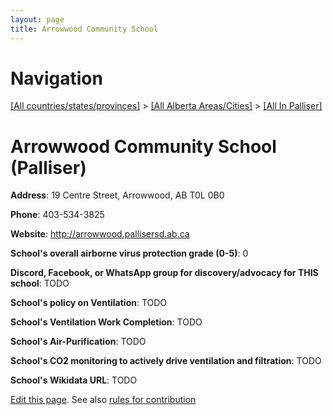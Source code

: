 ```yaml
---
layout: page
title: Arrowwood Community School
---
```

# Navigation

[[All countries/states/provinces]](../../..) > [[All Alberta Areas/Cities]](../..) > [[All In Palliser]](..)

# Arrowwood Community School (Palliser)

**Address**: 19 Centre Street, Arrowwood, AB T0L 0B0

**Phone**: 403-534-3825

**Website**: <http://arrowwood.pallisersd.ab.ca>

**School's overall airborne virus protection grade (0-5)**: 0

**Discord, Facebook, or WhatsApp group for discovery/advocacy for THIS school**: TODO

**School's policy on Ventilation**: TODO

**School's Ventilation Work Completion**: TODO

**School's Air-Purification**: TODO

**School's CO2 monitoring to actively drive ventilation and filtration**: TODO

**School's Wikidata URL**: TODO


[Edit this page](https://github.com/ventilate-schools/AB/edit/main/./Palliser/Arrowwood_Community_School.md). See also [rules for contribution](../../../contribution-rules/)